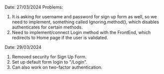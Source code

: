 Date: 27/03/2024
Problems:
1. It is asking for username and password for sign up form as well, so we need to implement, something called Ignoring.method(), which disables authenticates for certain methods.
2. Need to implement/connect Login method with the FrontEnd, which redirects to Home page if the user is validated.

Date: 29/03/2024
1. Removed security for Sign Up Form.
2. Set up default form login to "/Login".
3. Can also work on two-factor authentication.
